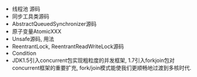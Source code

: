 * 线程池 源码
* 同步工具类源码
* AbstractQueuedSynchronizer源码
* 原子变量AtomicXXX
* Unsafe源码, 用法
* ReentrantLock, ReentrantReadWriteLock源码
* Condition
* JDK1.5引入concurrent包实现粗粒度的并发框架, 1.7引入forkjoin包对concurrent框架的重要扩充, fork/join模式能使我们更顺畅地过渡到多核时代.
